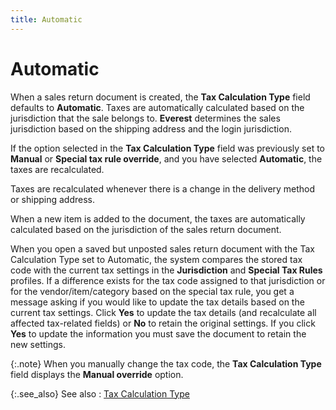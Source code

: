 ```yaml
---
title: Automatic
---
```


# Automatic


When a sales return document is created, the **Tax 
 Calculation Type** field defaults to **Automatic**.  Taxes are automatically calculated based on the jurisdiction that the  sale belongs to. **Everest** determines  the sales jurisdiction based on the shipping address and the login  jurisdiction.


If the option selected in the **Tax Calculation 
 Type** field was previously set to **Manual**  or **Special tax rule override**,  and you have selected **Automatic**,  the taxes are recalculated.


Taxes are recalculated whenever there is a change in the delivery method  or shipping address.


When a new item is added to the document, the taxes are automatically  calculated based on the jurisdiction of the sales return document.


When you open a saved but unposted sales return document with the Tax  Calculation Type set to Automatic, the system compares the stored tax  code with the current tax settings in the **Jurisdiction**  and **Special Tax Rules** profiles.  If a difference exists for the tax code assigned to that jurisdiction  or for the vendor/item/category based on the special tax rule, you get  a message asking if you would like to update the tax details based on  the current tax settings. Click **Yes**  to update the tax details (and recalculate all affected tax-related fields)  or **No** to retain the original settings.  If you click **Yes** to update the  information you must save the document to retain the new settings.


{:.note}
When you manually change the tax code, the **Tax 
 Calculation Type** field displays the **Manual 
 override** option.


{:.see_also}
See also
: [Tax  Calculation Type]({{site.sp_baseurl}}/misc/tax_calculation_type_pyt_infon_sales_return_docs.html)
